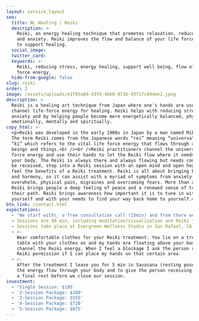 ```yaml
---
layout: service_layout
seo:
  title: NL Healing | Reiki
  description: >-
    Reiki, an energy healing technique that promotes relaxation, reduce stress
    and anxiety. Reiki improves the flow and balance of your life force energy 
    to support healing.
  social_image:
  twitter_card:
  keywords: >-
    Reiki, reducing stress, energy healing, support well being, flow of life
    force energy.
  hide-from-google: false
slug: reiki
order: 2
image: /assets/uploads/e1f05a8d-43fd-4bb0-973b-93f17c69dee2.jpeg
description: >
  Reiki is a healing art technique from Japan where one's hands are used to
  channel life-force energy for healing. Reiki helps with reducing stress and
  anxiety and by helping people become more energetically balanced, physically,
  emotionally, mentally and spiritually.
copy_html: >-
  <p>Reiki was developed in the early 1900s in Japan by a man named Mikao Usui.
  The term Reiki comes from the Japanese words “rei” meaning “universal” and
  “ki” which refers to the vital life force energy that flows through all living
  beings and things.<br /><br />Reiki practitioners channel the universal life
  force energy and use their hands to let the Reiki flow where it needs to go in
  your body. The Reiki is always there and always flowing but needs consent to
  be received, step into a Reiki session with an open mind and open heart to
  feel the benefits of a Reiki treatment. Reiki is all about bringing balance
  and harmony, so it can assist with a myriad of symptoms from anxiety, stress,
  overwhelm, physical pain, migraines and overcoming fears. More than anything
  Reiki brings people a deep feeling of peace and a renewed sense of trust for
  their path. Reiki brings awareness how important it is to tune in with
  yourself and with your needs to find your way back home to yourself.</p>
btn_link: /contact.html
expectations:
  - "We start with\_ a free consultation call (15min) and from there we make an appointment for our first session."
  - Sessions are 90 min, including meditation/visualization and Reiki treatment.
  - Sessions take place at Evergreen Wellness Studio in San Rafael, CA.
  - >-
    Wear comfortable clothes for your Reiki treatment. You lie on a treatment
    table with your clothes on and my hands are floating above your body to
    channel the Reiki energy. When I feel a blockage I ask the person receiving
    Reiki permission if I can place my hands on that certain area.
  - >-
    After the treatment I leave you for 5 min in Savasana (resting pose) to feel
    the energy flow through your body and to give the person receiving the Reiki
    a final rest before we close our session.
investment:
  - 'Single Session: $195'
  - '2-Session Package: $380'
  - '3-Session Package: $555'
  - '4-Session Package: $720'
  - '5-Session Package: $875'
---
```


